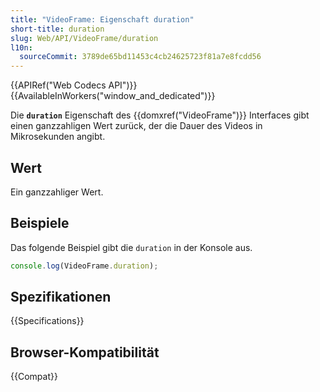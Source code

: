 ```yaml
---
title: "VideoFrame: Eigenschaft duration"
short-title: duration
slug: Web/API/VideoFrame/duration
l10n:
  sourceCommit: 3789de65bd11453c4cb24625723f81a7e8fcdd56
---
```


{{APIRef("Web Codecs API")}}{{AvailableInWorkers("window_and_dedicated")}}

Die **`duration`** Eigenschaft des {{domxref("VideoFrame")}} Interfaces gibt einen ganzzahligen Wert zurück, der die Dauer des Videos in Mikrosekunden angibt.

## Wert

Ein ganzzahliger Wert.

## Beispiele

Das folgende Beispiel gibt die `duration` in der Konsole aus.

```js
console.log(VideoFrame.duration);
```

## Spezifikationen

{{Specifications}}

## Browser-Kompatibilität

{{Compat}}
